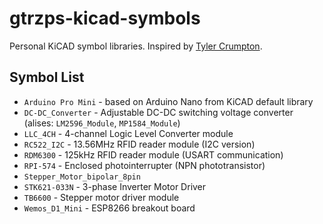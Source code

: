 # gtrzps-kicad-symbols

Personal KiCAD symbol libraries. Inspired by [Tyler Crumpton](https://github.com/tylercrumpton/CrumpSchemes).


## Symbol List

* `Arduino Pro Mini` - based on Arduino Nano from KiCAD default library
* `DC-DC_Converter` - Adjustable DC-DC switching voltage converter (alises: `LM2596_Module`, `MP1584_Module`)
* `LLC_4CH` - 4-channel Logic Level Converter module
* `RC522_I2C` - 13.56MHz RFID reader module (I2C version)
* `RDM6300` - 125kHz RFID reader module (USART communication)
* `RPI-574` - Enclosed photointerrupter (NPN phototransistor)
* `Stepper_Motor_bipolar_8pin`
* `STK621-033N` - 3-phase Inverter Motor Driver
* `TB6600` - Stepper motor driver module
* `Wemos_D1_Mini` - ESP8266 breakout board
